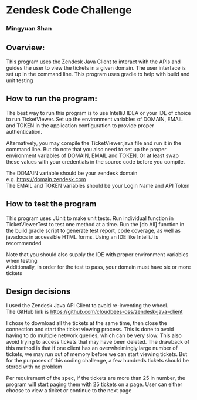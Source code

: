 # Zendesk Code Challenge
### Mingyuan Shan

## Overview: 
This program uses the Zendesk Java Client to interact with the APIs and 
guides the user to view the tickets in a given domain. The user interface
is set up in the command line. This program uses gradle to help with build
and unit testing

## How to run the program:  
The best way to run this program is to use IntelliJ IDEA or your IDE of choice to run TicketViewer.
Set up the environment variables of DOMAIN, EMAIL and TOKEN in the application 
configuration to provide proper authentication.
  
Alternatively, you may compile the TicketViewer.java file and run it in 
the command line. But do note that you also need to set up the proper environment
variables of DOMAIN, EMAIL and TOKEN. Or at least swap these values with your credentials
in the source code before you compile.  

The DOMAIN variable should be your zendesk domain  
e.g. https://domain.zendesk.com  
The EMAIL and TOKEN variables should be your Login Name and API Token  

## How to test the program  
This program uses JUnit to make unit tests. Run individual function in TicketViewerTest to test 
one method at a time. Run the [do All] function in the build.gradle script to generate test report, 
code coverage, as well as javadocs in accessible HTML forms. Using an IDE like IntelliJ is recommended  

Note that you should also supply the IDE with proper environment variables when testing  
Additionally, in order for the test to pass, your domain must have six or more tickets  

## Design decisions
I used the Zendesk Java API Client to avoid re-inventing the wheel.  
The GitHub link is https://github.com/cloudbees-oss/zendesk-java-client  

I chose to download all the tickets at the same time, then close the connection
and start the ticket viewing process. This is done to avoid having to do multiple 
network queries, which can be very slow. This also avoid trying to access tickets 
that may have been deleted. The drawback of this method is that if one client has 
an overwhelmingly large number of tickets, we may run out of memory before we can
start viewing tickets. But for the purposes of this coding challenge, a few hundreds
tickets should be stored with no problem

Per requirement of the spec, if the tickets are more than 25 in number, 
the program will start paging them with 25 tickets on a page. User can either 
choose to view a ticket or continue to the next page



